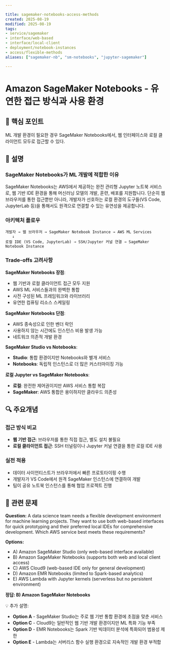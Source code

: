 ```yaml
---

title: sagemaker-notebooks-access-methods
created: 2025-08-19
modified: 2025-08-19
tags:
- service/sagemaker
- interface/web-based
- interface/local-client
- deployment/notebook-instances
- access/flexible-methods
aliases: ["sagemaker-nb", "sm-notebooks", "jupyter-sagemaker"]

---
```


# Amazon SageMaker Notebooks - 유연한 접근 방식과 사용 환경

## 🎯 핵심 포인트

ML 개발 환경이 필요한 경우 SageMaker Notebooks에서, 웹 인터페이스와 로컬 클라이언트 모두로 접근할 수 있다.

## 📝 설명

### SageMaker Notebooks가 ML 개발에 적합한 이유

SageMaker Notebooks는 AWS에서 제공하는 완전 관리형 Jupyter 노트북 서비스로, 웹 기반 IDE 환경을 통해 머신러닝 모델의 개발, 훈련, 배포를 지원합니다. 단순히 웹 브라우저를 통한 접근뿐만 아니라, 개발자가 선호하는 로컬 환경의 도구들(VS Code, JupyterLab 등)을 통해서도 원격으로 연결할 수 있는 유연성을 제공합니다.

### 아키텍처 플로우

```
개발자 → 웹 브라우저 → SageMaker Notebook Instance → AWS ML Services
   ↓
로컬 IDE (VS Code, JupyterLab) → SSH/Jupyter 커널 연결 → SageMaker Notebook Instance
```

### Trade-offs 고려사항

**SageMaker Notebooks 장점**:
- 웹 기반과 로컬 클라이언트 접근 모두 지원
- AWS ML 서비스들과의 완벽한 통합
- 사전 구성된 ML 프레임워크와 라이브러리
- 유연한 컴퓨팅 리소스 스케일링

**SageMaker Notebooks 단점**:
- AWS 종속성으로 인한 벤더 락인
- 사용하지 않는 시간에도 인스턴스 비용 발생 가능
- 네트워크 의존적 개발 환경

**SageMaker Studio vs Notebooks**:
- **Studio**: 통합 환경이지만 Notebooks와 별개 서비스
- **Notebooks**: 독립적 인스턴스로 더 많은 커스터마이징 가능

**로컬 Jupyter vs SageMaker Notebooks**:
- **로컬**: 완전한 제어권이지만 AWS 서비스 통합 복잡
- **SageMaker**: AWS 통합은 용이하지만 클라우드 의존성

## 🔍 주요개념

### 접근 방식 비교

- **웹 기반 접근**: 브라우저를 통한 직접 접근, 별도 설치 불필요
- **로컬 클라이언트 접근**: SSH 터널링이나 Jupyter 커널 연결을 통한 로컬 IDE 사용

### 실전 적용

- 데이터 사이언티스트가 브라우저에서 빠른 프로토타이핑 수행
- 개발자가 VS Code에서 원격 SageMaker 인스턴스에 연결하여 개발
- 팀이 공유 노트북 인스턴스를 통해 협업 프로젝트 진행

## 📝 관련 문제

**Question:** A data science team needs a flexible development environment for machine learning projects. They want to use both web-based interfaces for quick prototyping and their preferred local IDEs for comprehensive development. Which AWS service best meets these requirements?

**Options:**

- A) Amazon SageMaker Studio (only web-based interface available)
- B) Amazon SageMaker Notebooks (supports both web and local client access)
- C) AWS Cloud9 (web-based IDE only for general development)
- D) Amazon EMR Notebooks (limited to Spark-based analytics)
- E) AWS Lambda with Jupyter kernels (serverless but no persistent environment)

**정답: B) Amazon SageMaker Notebooks**

💡 추가 설명:

- **Option A** - SageMaker Studio는 주로 웹 기반 통합 환경에 초점을 맞춘 서비스
- **Option C** - Cloud9는 일반적인 웹 기반 개발 환경이지만 ML 특화 기능 부족
- **Option D** - EMR Notebooks는 Spark 기반 빅데이터 분석에 특화되어 범용성 제한
- **Option E** - Lambda는 서버리스 함수 실행 환경으로 지속적인 개발 환경 부적합